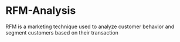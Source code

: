 # RFM-Analysis
RFM is a marketing technique used to analyze customer behavior and segment customers based on their transaction
